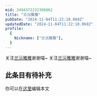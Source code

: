 ```yaml
---
mid: 3494372232398862
title: "兰沅雅雅"
pubDate: "2024-11-04T11:22:10.069Z"
updatedDate: "2024-11-04T11:22:10.069Z"
profile:
  {
    Nickname: ["兰沅雅雅"],
  }
---
```


关注[兰沅雅雅](https://space.bilibili.com/3494372232398862)谢谢喵~ 关注[兰沅雅雅](https://space.bilibili.com/3494372232398862)谢谢喵~

## 此条目有待补充
你可以在[这里](https://github.com/Yuhanawa/VTuber.ICU/edit/master/src/content/v/兰沅雅雅/index.md)编辑本文
